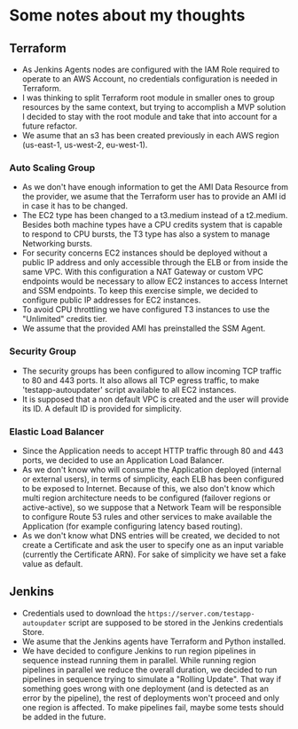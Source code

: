 # Some notes about my thoughts

## Terraform

- As Jenkins Agents nodes are configured with the IAM Role required to operate to an AWS Account, no credentials configuration is needed in Terraform.
- I was thinking to split Terraform root module in smaller ones to group resources by the same context, but trying to accomplish a MVP solution I decided to stay with the root module and take that into account for a future refactor.
- We asume that an s3 has been created previously in each AWS region (us-east-1, us-west-2, eu-west-1).

### Auto Scaling Group

- As we don't have enough information to get the AMI Data Resource from the provider, we asume that the Terraform user has to provide an AMI id in case it has to be changed.
- The EC2 type has been changed to a t3.medium instead of a t2.medium. Besides both machine types have a CPU credits system that is capable to respond to CPU bursts, the T3 type has also a system to manage Networking bursts.
- For security concerns EC2 instances should be deployed without a public IP address and only accessible through the ELB or from inside the same VPC. With this configuration a NAT Gateway or custom VPC endpoints would be necessary to allow EC2 instances to access Internet and SSM endpoints. To keep this exercise simple, we decided to configure public IP addresses for EC2 instances.
- To avoid CPU throttling we have configured T3 instances to use the "Unlimited" credits tier.
- We assume that the provided AMI has preinstalled the SSM Agent.

### Security Group

- The security groups has been configured to allow incoming TCP traffic to 80 and 443 ports. It also allows all TCP egress traffic, to make 'testapp-autoupdater' script available to all EC2 instances.
- It is supposed that a non default VPC is created and the user will provide its ID. A default ID is provided for simplicity.

### Elastic Load Balancer

- Since the Application needs to accept HTTP traffic through 80 and 443 ports, we decided to use an Application Load Balancer.
- As we don't know who will consume the Application deployed (internal or external users), in terms of simplicity, each ELB has been configured to be exposed to Internet. Because of this, we also don't know which multi region architecture needs to be configured (failover regions or active-active), so we suppose that a Network Team will be responsible to configure Route 53 rules and other services to make available the Application (for example configuring latency based routing).
- As we don't know what DNS entries will be created, we decided to not create a Certificate and ask the user to specify one as an input variable (currently the Certificate ARN). For sake of simplicity we have set a fake value as default.

## Jenkins

- Credentials used to download the `https://server.com/testapp-autoupdater` script are supposed to be stored in the Jenkins credentials Store.
- We asume that the Jenkins agents have Terraform and Python installed.
- We have decided to configure Jenkins to run region pipelines in sequence instead running them in parallel. While running region pipelines in parallel we reduce the overall duration, we decided to run pipelines in sequence trying to simulate a "Rolling Update". That way if something goes wrong with one deployment (and is detected as an error by the pipeline), the rest of deployments won't proceed and only one region is affected. To make pipelines fail, maybe some tests should be added in the future.

